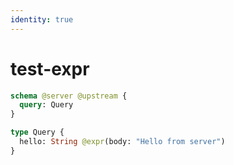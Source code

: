 ```yaml
---
identity: true
---
```


# test-expr

```graphql @schema
schema @server @upstream {
  query: Query
}

type Query {
  hello: String @expr(body: "Hello from server")
}
```
